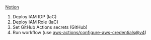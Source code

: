 [Notion](https://www.notion.so/OIDC-GitHub-IAM-17f34608d5c980dda087f00290d3f006?pvs=4)

1. Deploy IAM IDP (IaC)
2. Deploy IAM Role (IaC)
3. Set GitHub Actions secrets (GitHub)
4. Run workflow (use [aws-actions/configure-aws-credentials@v4](https://github.com/aws-actions/configure-aws-credentials/tree/v4/))
